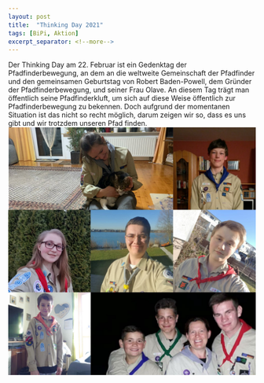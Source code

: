 ```yaml
---
layout: post
title:  "Thinking Day 2021"
tags: [BiPi, Aktion]
excerpt_separator: <!--more-->
---
```

Der Thinking Day am 22. Februar ist ein Gedenktag der Pfadfinderbewegung, an dem an die weltweite Gemeinschaft der Pfadfinder und den gemeinsamen Geburtstag von Robert Baden-Powell, dem Gr&uuml;nder der Pfadfinderbewegung, und seiner Frau Olave. An diesem Tag tr&auml;gt man öffentlich seine Pfadfinderkluft, um sich auf diese Weise &ouml;ffentlich zur Pfadfinderbewegung zu bekennen. Doch aufgrund der momentanen Situation ist das nicht so recht möglich, darum zeigen wir so, dass es uns gibt und wir trotzdem unseren Pfad finden.
![Bild ThinkingDay2021](/assets/img/2021/Feb/ThinkingDay2021.jpg)
